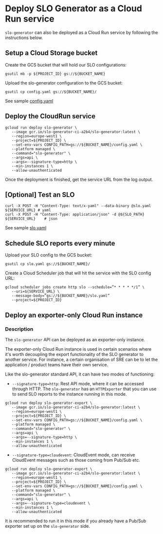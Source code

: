 # Deploy SLO Generator as a Cloud Run service

`slo-generator` can also be deployed as a Cloud Run service by following the 
instructions below.

## Setup a Cloud Storage bucket

Create the GCS bucket that will hold our SLO configurations:

```
gsutil mb -p ${PROJECT_ID} gs://${BUCKET_NAME}
```

Upload the slo-generator configuration to the GCS bucket:

```
gsutil cp config.yaml gs://${BUCKET_NAME}/
```

See sample [config.yaml](../../samples/config.yaml)

## Deploy the CloudRun service

```
gcloud run deploy slo-generator \
   --image gcr.io/slo-generator-ci-a2b4/slo-generator:latest \
   --region=europe-west1 \
   --project=${PROJECT_ID} \
   --set-env-vars CONFIG_PATH=gs://${BUCKET_NAME}/config.yaml \
   --platform managed \
   --command="slo-generator" \
   --args=api \
   --args=--signature-type=http \
   --min-instances 1 \
   --allow-unauthenticated
```

Once the deployment is finished, get the service URL from the log output.

## [Optional] Test an SLO
```
curl -X POST -H "Content-Type: text/x-yaml" --data-binary @slo.yaml ${SERVICE_URL} # yaml
curl -X POST -H "Content-Type: application/json" -d @${SLO_PATH} ${SERVICE_URL}    # json
```

See sample [slo.yaml](../../samples/cloud_monitoring/slo_gae_app_availability.yaml)

## Schedule SLO reports every minute

Upload your SLO config to the GCS bucket:
```
gsutil cp slo.yaml gs://${BUCKET_NAME}/
```

Create a Cloud Scheduler job that will hit the service with the SLO config URL:
```
gcloud scheduler jobs create http slo --schedule=”* * * * */1” \
   --uri=${SERVICE_URL} \
   --message-body=”gs://${BUCKET_NAME}/slo.yaml”
   --project=${PROJECT_ID}
```

## Deploy an exporter-only Cloud Run instance

### Description


The `slo-generator` API can be deployed as an exporter-only instance.

The exporter-only Cloud Run instance is used in certain scenarios where it's 
worth decoupling the export functionality of the SLO generator to another 
service. For instance, a certain organisation of SRE can be to let the 
application / product teams have their own service.

Like the slo-generator standard API, it can have two modes of functioning:

* `--signature-type=http`: Rest API mode, where it can be accessed through HTTP. 
The `slo-generator` has an `HTTPExporter` that you can use to send SLO reports 
to the instance running in this mode.

```
gcloud run deploy slo-generator-export \
   --image gcr.io/slo-generator-ci-a2b4/slo-generator:latest \
   --region=europe-west1 \
   --project=${PROJECT_ID} \
   --set-env-vars CONFIG_PATH=gs://${BUCKET_NAME}/config.yaml \
   --platform managed \
   --command="slo-generator" \
   --args=api \
   --args=--signature-type=http \
   --min-instances 1 \
   --allow-unauthenticated
```

* `--signature-type=cloudevent`: CloudEvent mode, can receive CloudEvent 
messages such as those coming from Pub/Sub etc.

```
gcloud run deploy slo-generator-export \
   --image gcr.io/slo-generator-ci-a2b4/slo-generator:latest \
   --region=europe-west1 \
   --project=${PROJECT_ID} \
   --set-env-vars CONFIG_PATH=gs://${BUCKET_NAME}/config.yaml \
   --platform managed \
   --command="slo-generator" \
   --args=api \
   --args=--signature-type=cloudevent \
   --min-instances 1 \
   --allow-unauthenticated
```

It is recommended to run it in this mode if you already have a Pub/Sub exporter
set up on the `slo-generator` side.
